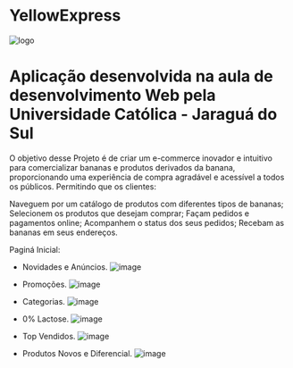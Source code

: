 # YellowExpress

![logo](https://github.com/JnksDavu/Bananas-Brasil/assets/108496905/3838faad-d082-4bbc-a660-56623235c8a1)

Aplicação desenvolvida na aula de desenvolvimento Web pela Universidade Católica - Jaraguá do Sul 
=======
O objetivo desse Projeto é de criar um e-commerce inovador e intuitivo para comercializar bananas e produtos derivados da banana, proporcionando uma experiência de compra agradável e acessível a todos os públicos. Permitindo que os clientes:

Naveguem por um catálogo de produtos com diferentes tipos de bananas;
Selecionem os produtos que desejam comprar;
Façam pedidos e pagamentos online;
Acompanhem o status dos seus pedidos;
Recebam as bananas em seus endereços.

Paginá Inicial:

- Novidades e Anúncios.
![image](https://github.com/JnksDavu/Bananas-Brasil/assets/108496905/d640c664-6066-46e9-8be3-d9dd4df32508)

- Promoções.
![image](https://github.com/JnksDavu/Bananas-Brasil/assets/108496905/7bc2c5aa-770f-42ac-bbf3-999dd64cbb61)

- Categorias.
![image](https://github.com/JnksDavu/Bananas-Brasil/assets/108496905/0c3d8412-1812-46e5-a7a7-b6123a06d323)

- 0% Lactose.
![image](https://github.com/JnksDavu/Bananas-Brasil/assets/108496905/90530bc6-b782-4827-8ae7-1cd5f9efe518)

- Top Vendidos.
![image](https://github.com/JnksDavu/Bananas-Brasil/assets/108496905/cc0cccc6-3a8a-4678-8aee-e9b8045e9b19)

- Produtos Novos e Diferencial.
![image](https://github.com/JnksDavu/Bananas-Brasil/assets/108496905/ebc860bf-89a6-4654-9798-41a8d2e1b4aa)
